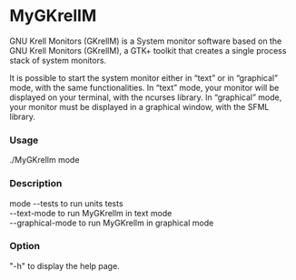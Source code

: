 # MyGKrellM

GNU Krell Monitors (GKrellM) is a System monitor software based on the GNU Krell Monitors (GKrellM), a GTK+ toolkit that creates a single process stack of system monitors.

It is possible to start the system monitor either in “text” or in “graphical” mode, with the same functionalities.
In “text” mode, your monitor will be displayed on your terminal, with the ncurses library.
In “graphical” mode, your monitor must be displayed in a graphical window, with the SFML library.

<h3>Usage</h3>
./MyGKrellm mode

<h3>Description</h3>
mode      --tests             to run units tests<br>
          --text-mode         to run MyGKrellm in text mode<br>
          --graphical-mode    to run MyGKrellm in graphical mode<br>


<h3>Option</h3>
"-h" to display the help page.<br>
